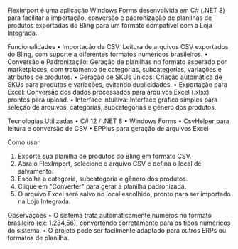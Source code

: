 FlexImport é uma aplicação Windows Forms desenvolvida em C# (.NET 8) para facilitar a importação, conversão e padronização de planilhas de produtos exportadas do Bling para um formato compatível com a Loja Integrada.

Funcionalidades
•	Importação de CSV: Leitura de arquivos CSV exportados do Bling, com suporte a diferentes formatos numéricos brasileiros.
•	Conversão e Padronização: Geração de planilhas no formato esperado por marketplaces, com tratamento de categorias, subcategorias, variações e atributos de produtos.
•	Geração de SKUs únicos: Criação automática de SKUs para produtos e variações, evitando duplicidades.
•	Exportação para Excel: Conversão dos dados processados para arquivos Excel (.xlsx) prontos para upload.
•	Interface intuitiva: Interface gráfica simples para seleção de arquivos, categorias, subcategorias e gênero dos produtos.

Tecnologias Utilizadas
•	C# 12 / .NET 8
•	Windows Forms
•	CsvHelper para leitura e conversão de CSV
•	EPPlus para geração de arquivos Excel

Como usar
1.	Exporte sua planilha de produtos do Bling em formato CSV.
2.	Abra o FlexImport, selecione o arquivo CSV e defina o local de salvamento.
3.	Escolha a categoria, subcategoria e gênero dos produtos.
4.	Clique em "Converter" para gerar a planilha padronizada.
5.	O arquivo Excel será salvo no local escolhido, pronto para ser importado na Loja Integrada.
   
Observações
•	O sistema trata automaticamente números no formato brasileiro (ex: 1.234,56), convertendo corretamente para os tipos numéricos do sistema.
•	O projeto pode ser facilmente adaptado para outros ERPs ou formatos de planilha.

